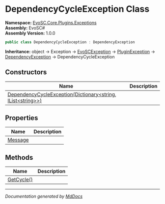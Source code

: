﻿<!--  
  <auto-generated>   
    The contents of this file were generated by a tool.  
    Changes to this file may be list if the file is regenerated  
  </auto-generated>   
-->

# DependencyCycleException Class

**Namespace:** [EvoSC.Core.Plugins.Exceptions](../index.md)  
**Assembly:** EvoSC\#  
**Assembly Version:** 1.0.0

```csharp
public class DependencyCycleException : DependencyException
```

**Inheritance:** object → Exception → [EvoSCException](../../../Exceptions/EvoSCException/index.md) → [PluginException](../PluginException/index.md) → [DependencyException](../DependencyException/index.md) → DependencyCycleException

## Constructors

| Name                                                                                     | Description |
| ---------------------------------------------------------------------------------------- | ----------- |
| [DependencyCycleException(Dictionary\<string, IList\<string\>\>)](constructors/index.md) |             |

## Properties

| Name                             | Description |
| -------------------------------- | ----------- |
| [Message](properties/Message.md) |             |

## Methods

| Name                              | Description |
| --------------------------------- | ----------- |
| [GetCycle()](methods/GetCycle.md) |             |

___

*Documentation generated by [MdDocs](https://github.com/ap0llo/mddocs)*
